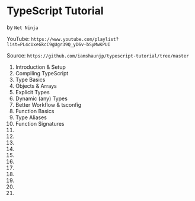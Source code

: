 # TypeScript Tutorial
by `Net Ninja`

YouTube: `https://www.youtube.com/playlist?list=PL4cUxeGkcC9gUgr39Q_yD6v-bSyMwKPUI`

Source: `https://github.com/iamshaunjp/typescript-tutorial/tree/master`

1. Introduction & Setup
2. Compiling TypeScript
3. Type Basics
4. Objects & Arrays
5. Explicit Types
6. Dynamic (any) Types
7. Better Workflow & tsconfig
8. Function Basics
9. Type Aliases
10. Function Signatures
11.
12.
13.
14.
15.
16.
17.
18.
19.
20.
21.
